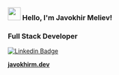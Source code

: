 ### <img src="https://media.giphy.com/media/hvRJCLFzcasrR4ia7z/giphy.gif" width="30px"> Hello, I'm Javokhir Meliev!

### Full Stack Developer

[![Linkedin Badge](https://img.shields.io/badge/-LinkedIn-blue?style=flat-square&logo=Linkedin&logoColor=white&link=https://www.linkedin.com/in/javokhir-meliev-014a6b198/)](https://www.linkedin.com/in/javokhir-meliev-014a6b198/)


**[javokhirm.dev](https://www.javokhirm1.herokuapp.com/)**
